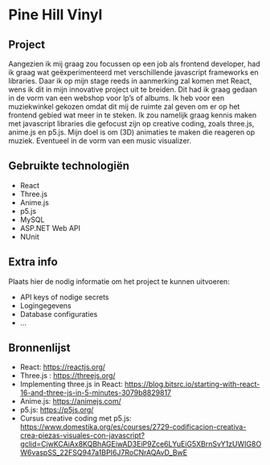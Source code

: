 # Pine Hill Vinyl

## Project

Aangezien ik mij graag zou focussen op een job als frontend developer, had ik graag wat geëxperimenteerd met verschillende javascript frameworks en libraries. Daar ik op mijn stage reeds in aanmerking zal komen met React, wens ik dit in mijn innovative project uit te breiden. Dit had ik graag gedaan in de vorm van een webshop voor lp’s of albums.
Ik heb voor een muziekwinkel gekozen omdat dit mij de ruimte zal geven om er op het frontend gebied wat meer in te steken. Ik zou namelijk graag kennis maken met javascript libraries die gefocust zijn op creative coding, zoals three.js, anime.js en p5.js. Mijn doel is om (3D) animaties te maken die reageren op muziek. Eventueel in de vorm van een music visualizer. 

## Gebruikte technologiën

- React
- Three.js
- Anime.js
- p5.js
- MySQL
- ASP.NET Web API
- NUnit

## Extra info
Plaats hier de nodig informatie om het
project te kunnen uitvoeren:

- API keys of nodige secrets
- Logingegevens
- Database configuraties
- ...

## Bronnenlijst
- React: https://reactjs.org/
- Three.js : https://threejs.org/
- Implementing three.js in React: https://blog.bitsrc.io/starting-with-react-16-and-three-js-in-5-minutes-3079b8829817
- Anime.js: https://animejs.com/
- p5.js: https://p5js.org/
- Cursus creative coding met p5.js: https://www.domestika.org/es/courses/2729-codificacion-creativa-crea-piezas-visuales-con-javascript?gclid=CjwKCAiAx8KQBhAGEiwAD3EiP9Zce6LYuEiG5XBrnSvY1zUWIG8OW6vaspSS_22FSQ947a1BPI6J7RoCNrAQAvD_BwE
